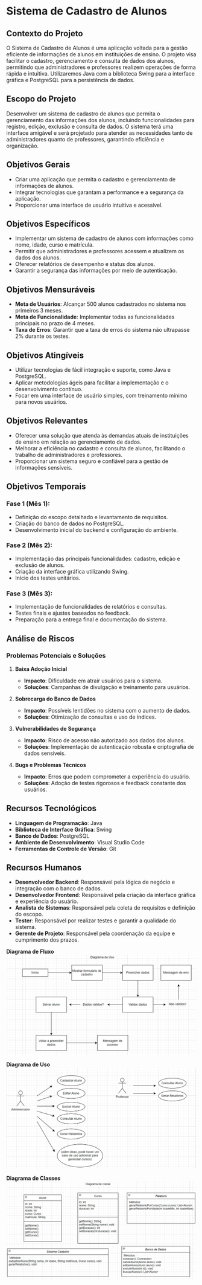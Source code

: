 # Sistema de Cadastro de Alunos

## Contexto do Projeto
O Sistema de Cadastro de Alunos é uma aplicação voltada para a gestão eficiente de informações de alunos em instituições de ensino. O projeto visa facilitar o cadastro, gerenciamento e consulta de dados dos alunos, permitindo que administradores e professores realizem operações de forma rápida e intuitiva. Utilizaremos Java com a biblioteca Swing para a interface gráfica e PostgreSQL para a persistência de dados.

## Escopo do Projeto
Desenvolver um sistema de cadastro de alunos que permita o gerenciamento das informações dos alunos, incluindo funcionalidades para registro, edição, exclusão e consulta de dados. O sistema terá uma interface amigável e será projetado para atender as necessidades tanto de administradores quanto de professores, garantindo eficiência e organização.

## Objetivos Gerais
- Criar uma aplicação que permita o cadastro e gerenciamento de informações de alunos.
- Integrar tecnologias que garantam a performance e a segurança da aplicação.
- Proporcionar uma interface de usuário intuitiva e acessível.

## Objetivos Específicos
- Implementar um sistema de cadastro de alunos com informações como nome, idade, curso e matrícula.
- Permitir que administradores e professores acessem e atualizem os dados dos alunos.
- Oferecer relatórios de desempenho e status dos alunos.
- Garantir a segurança das informações por meio de autenticação.

## Objetivos Mensuráveis
- **Meta de Usuários**: Alcançar 500 alunos cadastrados no sistema nos primeiros 3 meses.
- **Meta de Funcionalidade**: Implementar todas as funcionalidades principais no prazo de 4 meses.
- **Taxa de Erros**: Garantir que a taxa de erros do sistema não ultrapasse 2% durante os testes.

## Objetivos Atingíveis
- Utilizar tecnologias de fácil integração e suporte, como Java e PostgreSQL.
- Aplicar metodologias ágeis para facilitar a implementação e o desenvolvimento contínuo.
- Focar em uma interface de usuário simples, com treinamento mínimo para novos usuários.

## Objetivos Relevantes
- Oferecer uma solução que atenda às demandas atuais de instituições de ensino em relação ao gerenciamento de dados.
- Melhorar a eficiência no cadastro e consulta de alunos, facilitando o trabalho de administradores e professores.
- Proporcionar um sistema seguro e confiável para a gestão de informações sensíveis.

## Objetivos Temporais
### Fase 1 (Mês 1):
- Definição do escopo detalhado e levantamento de requisitos.
- Criação do banco de dados no PostgreSQL.
- Desenvolvimento inicial do backend e configuração do ambiente.

### Fase 2 (Mês 2):
- Implementação das principais funcionalidades: cadastro, edição e exclusão de alunos.
- Criação da interface gráfica utilizando Swing.
- Início dos testes unitários.

### Fase 3 (Mês 3):
- Implementação de funcionalidades de relatórios e consultas.
- Testes finais e ajustes baseados no feedback.
- Preparação para a entrega final e documentação do sistema.

## Análise de Riscos
### Problemas Potenciais e Soluções
1. **Baixa Adoção Inicial**
   - **Impacto**: Dificuldade em atrair usuários para o sistema.
   - **Soluções**: Campanhas de divulgação e treinamento para usuários.

2. **Sobrecarga do Banco de Dados**
   - **Impacto**: Possíveis lentidões no sistema com o aumento de dados.
   - **Soluções**: Otimização de consultas e uso de índices.

3. **Vulnerabilidades de Segurança**
   - **Impacto**: Risco de acesso não autorizado aos dados dos alunos.
   - **Soluções**: Implementação de autenticação robusta e criptografia de dados sensíveis.

4. **Bugs e Problemas Técnicos**
   - **Impacto**: Erros que podem comprometer a experiência do usuário.
   - **Soluções**: Adoção de testes rigorosos e feedback constante dos usuários.

## Recursos Tecnológicos
- **Linguagem de Programação**: Java
- **Biblioteca de Interface Gráfica**: Swing
- **Banco de Dados**: PostgreSQL
- **Ambiente de Desenvolvimento**: Visual Studio Code
- **Ferramentas de Controle de Versão**: Git

## Recursos Humanos
- **Desenvolvedor Backend**: Responsável pela lógica de negócio e integração com o banco de dados.
- **Desenvolvedor Frontend**: Responsável pela criação da interface gráfica e experiência do usuário.
- **Analista de Sistemas**: Responsável pela coleta de requisitos e definição do escopo.
- **Tester**: Responsável por realizar testes e garantir a qualidade do sistema.
- **Gerente de Projeto**: Responsável pela coordenação da equipe e cumprimento dos prazos.



**Diagrama de Fluxo**
![Diagrama de Fluxo](img/fluxo.PNG)

**Diagrama de Uso**
![Diagrama De Uso](img/uso.PNG)

**Diagrama de Classes**
![Diagrama de Classes](img/classe.PNG)
